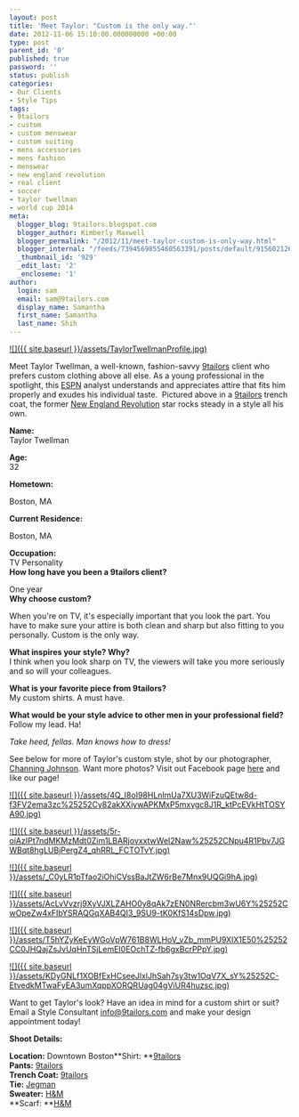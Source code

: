```yaml
---
layout: post
title: 'Meet Taylor: "Custom is the only way."'
date: 2012-11-06 15:10:00.000000000 +00:00
type: post
parent_id: '0'
published: true
password: ''
status: publish
categories:
- Our Clients
- Style Tips
tags:
- 9tailors
- custom
- custom menswear
- custom suiting
- mens accessories
- mens fashion
- menswear
- new england revolution
- real client
- soccer
- taylor twellman
- world cup 2014
meta:
  blogger_blog: 9tailors.blogspot.com
  blogger_author: Kimberly Maxwell
  blogger_permalink: "/2012/11/meet-taylor-custom-is-only-way.html"
  blogger_internal: "/feeds/7394569855460563391/posts/default/9156021268701104303"
  _thumbnail_id: '929'
  _edit_last: '2'
  _encloseme: '1'
author:
  login: sam
  email: sam@9tailors.com
  display_name: Samantha
  first_name: Samantha
  last_name: Shih
---
```

[![]({{ site.baseurl }}/assets/TaylorTwellmanProfile.jpg)](http://2.bp.blogspot.com/-tbwkuK6kANI/UJKbY-BZ7_I/AAAAAAAABN0/FqGBK95L-fw/s1600/TaylorTwellmanProfile.jpg)

Meet Taylor Twellman, a well-known, fashion-savvy [9tailors](http://www.9tailors.com/) client who prefers custom clothing above all else. As a young professional in the spotlight, this [ESPN](http://espn.go.com/) analyst understands and appreciates attire that fits him properly and exudes his individual taste.  Pictured above in a [9tailors](http://www.9tailors.com/) trench coat, the former [New England Revolution](http://www.revolutionsoccer.net/) star rocks steady in a style all his own. 

**Name:**  
Taylor Twellman

**Age:**  
32

**Hometown:**

Boston, MA

**Current Residence:**

Boston, MA

**Occupation:**  
TV Personality  
**How long have you been a 9tailors client?**

One year  
**Why choose custom?**

When you're on TV, it's especially important that you look the part. You have to make sure your attire is both clean and sharp but also fitting to you personally. Custom is the only way.

  
**What inspires your style? Why?**  
I think when you look sharp on TV, the viewers will take you more seriously and so will your colleagues.

**What is your favorite piece from 9tailors?**  
My custom shirts. A must have.

  
**What would be your style advice to other men in your professional field?**  
Follow my lead. Ha!

_Take heed, fellas. Man knows how to dress!_

See below for more of Taylor's custom style, shot by our photographer, [Channing Johnson](http://www.channingjohnson.com/). Want more photos? Visit out Facebook page [here](https://www.facebook.com/pages/9tailors/49696314250) and like our page!  
  

[![]({{ site.baseurl }}/assets/4Q_I8oI98HLnlmUa7XU3WiFzuQEtw8d-f3FV2ema3zc%25252Cy82akXXiywAPKMxP5mxygc8J1R_ktPcEVkHtTOSYA90.jpg)](http://4.bp.blogspot.com/-Fl5SjYyIo-A/UJKX9vMoExI/AAAAAAAABMU/vs3FFRLbJD0/s1600/4Q_I8oI98HLnlmUa7XU3WiFzuQEtw8d-f3FV2ema3zc%25252Cy82akXXiywAPKMxP5mxygc8J1R_ktPcEVkHtTOSYA90.jpg)

[![]({{ site.baseurl }}/assets/5r-oiAzIPt7ndMKMzMdt0Zim1LBARjovxxtwWeI2Naw%25252CNpu4R1Pbv7JGWBqt8hgLUBjPergZ4_qhRRL_FCTOTvY.jpg)](http://2.bp.blogspot.com/--A-FhI_Rdag/UJKX-Wc7JYI/AAAAAAAABMc/nOOxfJF1Frk/s1600/5r-oiAzIPt7ndMKMzMdt0Zim1LBARjovxxtwWeI2Naw%25252CNpu4R1Pbv7JGWBqt8hgLUBjPergZ4_qhRRL_FCTOTvY.jpg)

[![]({{ site.baseurl }}/assets/_C0yLR1pTfao2iOhiCVssBaJtZW6rBe7Mnx9UQGi9hA.jpg)](http://2.bp.blogspot.com/-C8bq0FuqkRs/UJKX_crEqkI/AAAAAAAABMk/4XbvasIirWg/s1600/_C0yLR1pTfao2iOhiCVssBaJtZW6rBe7Mnx9UQGi9hA.jpg)

[![]({{ site.baseurl }}/assets/AcLvVvzrj9XyVJXLZAHO0y8qAk7zEN0NRercbm3wU6Y%25252CwOpeZw4xFIbYSRAQGqXAB4QI3_9SU9-tK0KfS14sDpw.jpg)](http://3.bp.blogspot.com/-5FfQaUYwL7M/UJKYAH4HEZI/AAAAAAAABMs/iuPyUV-93Gk/s1600/AcLvVvzrj9XyVJXLZAHO0y8qAk7zEN0NRercbm3wU6Y%25252CwOpeZw4xFIbYSRAQGqXAB4QI3_9SU9-tK0KfS14sDpw.jpg)

[![]({{ site.baseurl }}/assets/T5hYZyKeEyWGoVpW761B8WLHoV_vZb_mmPU9XIX1E50%25252CC0JHQajZsJvUqHnTSjLemEI0EOchTZ-fb6gxBcrPPpY.jpg)](http://2.bp.blogspot.com/-XoRiA7tQozs/UJKYGYnbDEI/AAAAAAAABM8/qkflkCQPRgM/s1600/T5hYZyKeEyWGoVpW761B8WLHoV_vZb_mmPU9XIX1E50%25252CC0JHQajZsJvUqHnTSjLemEI0EOchTZ-fb6gxBcrPPpY.jpg)

[![]({{ site.baseurl }}/assets/KDyGNLf1XOBfExHCseeJlxlJhSah7sy3tw1OqV7X_sY%25252C-EtvedkMTwaFyEA3umXqppXORQRUag04gViUR4huzsc.jpg)](http://3.bp.blogspot.com/-la4e9WIxem8/UJKYDiRQeDI/AAAAAAAABM0/Iuj0AKJlB-I/s1600/KDyGNLf1XOBfExHCseeJlxlJhSah7sy3tw1OqV7X_sY%25252C-EtvedkMTwaFyEA3umXqppXORQRUag04gViUR4huzsc.jpg)

  
Want to get Taylor's look? Have an idea in mind for a custom shirt or suit? Email a Style Consultant [info@9tailors.com](mailto:info@9tailors.com) and make your design appointment today!  
  

**Shoot Details:**

**Location:** Downtown Boston**Shirt: **[9tailors](http://www.9tailors.com/)  
**Pants:** [9tailors](http://www.9tailors.com/)  
**Trench Coat:** [9tailors](http://www.9tailors.com/)  
**Tie:** [Jegman](http://www.jegman.com/)  
**Sweater:** [H&M](http://www.hm.com/us/)  
**Scarf: **[H&M](http://www.hm.com/us/)